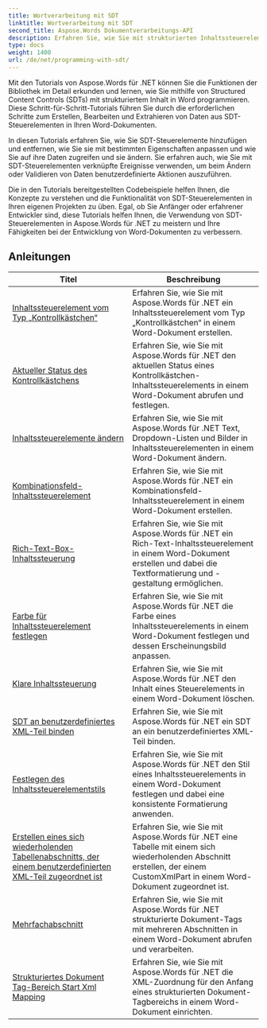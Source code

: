 ```yaml
---
title: Wortverarbeitung mit SDT
linktitle: Wortverarbeitung mit SDT
second_title: Aspose.Words Dokumentverarbeitungs-API
description: Erfahren Sie, wie Sie mit strukturierten Inhaltssteuerelementen (SDT) in Aspose.Words für .NET programmieren. Folgen Sie Schritt-für-Schritt-Tutorials und Beispielcode in C#, um strukturierte Inhaltssteuerelemente in Ihren Word-Dokumenten zu bearbeiten und anzupassen.
type: docs
weight: 1400
url: /de/net/programming-with-sdt/
---
```

Mit den Tutorials von Aspose.Words für .NET können Sie die Funktionen der Bibliothek im Detail erkunden und lernen, wie Sie mithilfe von Structured Content Controls (SDTs) mit strukturiertem Inhalt in Word programmieren. Diese Schritt-für-Schritt-Tutorials führen Sie durch die erforderlichen Schritte zum Erstellen, Bearbeiten und Extrahieren von Daten aus SDT-Steuerelementen in Ihren Word-Dokumenten.

In diesen Tutorials erfahren Sie, wie Sie SDT-Steuerelemente hinzufügen und entfernen, wie Sie sie mit bestimmten Eigenschaften anpassen und wie Sie auf ihre Daten zugreifen und sie ändern. Sie erfahren auch, wie Sie mit SDT-Steuerelementen verknüpfte Ereignisse verwenden, um beim Ändern oder Validieren von Daten benutzerdefinierte Aktionen auszuführen.

Die in den Tutorials bereitgestellten Codebeispiele helfen Ihnen, die Konzepte zu verstehen und die Funktionalität von SDT-Steuerelementen in Ihren eigenen Projekten zu üben. Egal, ob Sie Anfänger oder erfahrener Entwickler sind, diese Tutorials helfen Ihnen, die Verwendung von SDT-Steuerelementen in Aspose.Words für .NET zu meistern und Ihre Fähigkeiten bei der Entwicklung von Word-Dokumenten zu verbessern.

 ## Anleitungen
| Titel | Beschreibung |
| --- | --- |
| [Inhaltssteuerelement vom Typ „Kontrollkästchen“](./check-box-type-content-control/) | Erfahren Sie, wie Sie mit Aspose.Words für .NET ein Inhaltssteuerelement vom Typ „Kontrollkästchen“ in einem Word-Dokument erstellen. |
| [Aktueller Status des Kontrollkästchens](./current-state-of-check-box/) | Erfahren Sie, wie Sie mit Aspose.Words für .NET den aktuellen Status eines Kontrollkästchen-Inhaltssteuerelements in einem Word-Dokument abrufen und festlegen. |
| [Inhaltssteuerelemente ändern](./modify-content-controls/) | Erfahren Sie, wie Sie mit Aspose.Words für .NET Text, Dropdown-Listen und Bilder in Inhaltssteuerelementen in einem Word-Dokument ändern. |
| [Kombinationsfeld-Inhaltssteuerelement](./combo-box-content-control/) | Erfahren Sie, wie Sie mit Aspose.Words für .NET ein Kombinationsfeld-Inhaltssteuerelement in einem Word-Dokument erstellen. |
| [Rich-Text-Box-Inhaltssteuerung](./rich-text-box-content-control/) | Erfahren Sie, wie Sie mit Aspose.Words für .NET ein Rich-Text-Inhaltssteuerelement in einem Word-Dokument erstellen und dabei die Textformatierung und -gestaltung ermöglichen. |
| [Farbe für Inhaltssteuerelement festlegen](./set-content-control-color/) | Erfahren Sie, wie Sie mit Aspose.Words für .NET die Farbe eines Inhaltssteuerelements in einem Word-Dokument festlegen und dessen Erscheinungsbild anpassen. |
| [Klare Inhaltssteuerung](./clear-contents-control/) | Erfahren Sie, wie Sie mit Aspose.Words für .NET den Inhalt eines Steuerelements in einem Word-Dokument löschen. |
| [SDT an benutzerdefiniertes XML-Teil binden](./bind-sdt-to-custom-xml-part/) | Erfahren Sie, wie Sie mit Aspose.Words für .NET ein SDT an ein benutzerdefiniertes XML-Teil binden. |
| [Festlegen des Inhaltssteuerelementstils](./set-content-control-style/) | Erfahren Sie, wie Sie mit Aspose.Words für .NET den Stil eines Inhaltssteuerelements in einem Word-Dokument festlegen und dabei eine konsistente Formatierung anwenden. |
| [Erstellen eines sich wiederholenden Tabellenabschnitts, der einem benutzerdefinierten XML-Teil zugeordnet ist](./creating-table-repeating-section-mapped-to-custom-xml-part/) | Erfahren Sie, wie Sie mit Aspose.Words für .NET eine Tabelle mit einem sich wiederholenden Abschnitt erstellen, der einem CustomXmlPart in einem Word-Dokument zugeordnet ist. |
| [Mehrfachabschnitt](./multi-section/) | Erfahren Sie, wie Sie mit Aspose.Words für .NET strukturierte Dokument-Tags mit mehreren Abschnitten in einem Word-Dokument abrufen und verarbeiten. |
| [Strukturiertes Dokument Tag-Bereich Start Xml Mapping](./structured-document-tag-range-start-xml-mapping/) | Erfahren Sie, wie Sie mit Aspose.Words für .NET die XML-Zuordnung für den Anfang eines strukturierten Dokument-Tagbereichs in einem Word-Dokument einrichten. |
